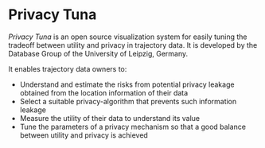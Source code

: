 # Privacy Tuna
*Privacy Tuna* is an open source visualization system for easily tuning the tradeoff between utility and privacy in trajectory data.
It is developed by the Database Group of the University of Leipzig, Germany.

It enables trajectory data owners to:

- Understand and estimate the risks from potential privacy leakage obtained from the location information of their data
- Select a suitable privacy-algorithm that prevents such information leakage
- Measure the utility of their data to understand its value
- Tune the parameters of a privacy mechanism so that a good balance between utility and privacy is achieved